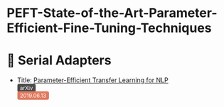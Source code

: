 # PEFT-State-of-the-Art-Parameter-Efficient-Fine-Tuning-Techniques

# 🚀 Serial Adapters

- Title: [Parameter-Efficient Transfer Learning for NLP](https://arxiv.org/abs/1902.00751)  
  <span style="background-color:#4a4a4a; color:white; padding:2px 6px; border-radius:4px; font-size:0.85em;">arXiv</span>  
  <span style="background-color:#e07a5f; color:white; padding:2px 6px; border-radius:4px; font-size:0.85em;">2019.06.13</span>
